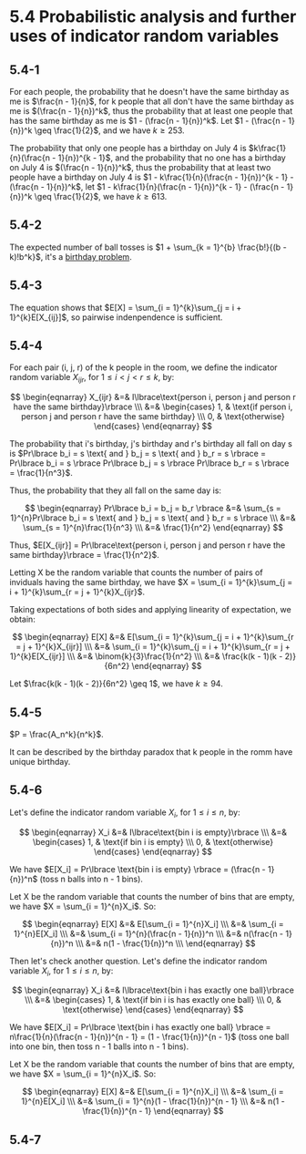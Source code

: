 # 5.4 Probabilistic analysis and further uses of indicator random variables
## 5.4-1
For each people, the probability that he doesn't have the same birthday as me is $\frac{n - 1}{n}$, for k people that all don't have the same birthday as me is $(\frac{n - 1}{n})^k$, thus the probability that at least one people that has the same birthday as me is $1 - (\frac{n - 1}{n})^k$. Let $1 - (\frac{n - 1}{n})^k \geq \frac{1}{2}$, and we have $k \geq 253$.

The probability that only one people has a birthday on July 4 is $k\frac{1}{n}(\frac{n - 1}{n})^{k - 1}$, and the probability that no one has a birthday on July 4 is $(\frac{n - 1}{n})^k$, thus the probability that at least two people have a birthday on July 4 is $1 - k\frac{1}{n}(\frac{n - 1}{n})^{k - 1} - (\frac{n - 1}{n})^k$, let $1 - k\frac{1}{n}(\frac{n - 1}{n})^{k - 1} - (\frac{n - 1}{n})^k \geq \frac{1}{2}$, we have $k \geq 613$.

## 5.4-2
The expected number of ball tosses is $1 + \sum_{k = 1}^{b} \frac{b!}{(b - k)!b^k}$, it's a [birthday problem](https://en.wikipedia.org/wiki/Birthday_problem#Average_number_of_people).

## 5.4-3
The equation shows that $E[X] = \sum_{i = 1}^{k}\sum_{j = i + 1}^{k}E[X_{ij}]$, so pairwise indenpendence is sufficient.

## 5.4-4
For each pair (i, j, r) of the k people in the room, we define the indicator random variable $X_{ijr}$, for $1 \leq i < j < r \leq k$, by:

$$
\begin{eqnarray}
X_{ijr} &=& I\lbrace\text{person i, person j and person r have the same birthday}\rbrace \\\
&=& \begin{cases}
      1, & \text{if person i, person j and person r have the same birthday} \\\
      0, & \text{otherwise}
    \end{cases}
\end{eqnarray}
$$

The probability that i's birthday, j's birthday and r's birthday all fall on day s is $Pr\lbrace b_i = s \text{ and } b_j = s \text{ and } b_r = s \rbrace = Pr\lbrace b_i = s \rbrace Pr\lbrace b_j = s \rbrace Pr\lbrace b_r = s \rbrace = \frac{1}{n^3}$.

Thus, the probability that they all fall on the same day is:

$$
\begin{eqnarray}
Pr\lbrace b_i = b_j = b_r \rbrace &=& \sum_{s = 1}^{n}Pr\lbrace b_i = s \text{ and } b_j = s \text{ and } b_r = s \rbrace \\\
&=& \sum_{s = 1}^{n}\frac{1}{n^3} \\\
&=& \frac{1}{n^2}
\end{eqnarray}
$$

Thus, $E[X_{ijr}] = Pr\lbrace\text{person i, person j and person r have the same birthday}\rbrace = \frac{1}{n^2}$.

Letting X be the random variable that counts the number of pairs of inviduals having the same birthday, we have $X = \sum_{i = 1}^{k}\sum_{j = i + 1}^{k}\sum_{r = j + 1}^{k}X_{ijr}$.

Taking expectations of both sides and applying linearity of expectation, we obtain:

$$
\begin{eqnarray}
E[X] &=& E[\sum_{i = 1}^{k}\sum_{j = i + 1}^{k}\sum_{r = j + 1}^{k}X_{ijr}] \\\
&=& \sum_{i = 1}^{k}\sum_{j = i + 1}^{k}\sum_{r = j + 1}^{k}E[X_{ijr}] \\\
&=& \binom{k}{3}\frac{1}{n^2} \\\
&=& \frac{k(k - 1)(k - 2)}{6n^2}
\end{eqnarray}
$$

Let $\frac{k(k - 1)(k - 2)}{6n^2} \geq 1$, we have $k \geq 94$.

## 5.4-5
$P = \frac{A_n^k}{n^k}$.

It can be described by the birthday paradox that k people in the romm have unique birthday.

## 5.4-6
Let's define the indicator random variable $X_i$, for $1 \leq i \leq n$, by:

$$
\begin{eqnarray}
X_i &=& I\lbrace\text{bin i is empty}\rbrace \\\
&=& \begin{cases}
      1, & \text{if bin i is empty} \\\
      0, & \text{otherwise}
    \end{cases}
\end{eqnarray}
$$

We have $E[X_i] = Pr\lbrace \text{bin i is empty} \rbrace = (\frac{n - 1}{n})^n$ (toss n balls into n - 1 bins).

Let X be the random variable that counts the number of bins that are empty, we have $X = \sum_{i = 1}^{n}X_i$. So:

$$
\begin{eqnarray}
E[X] &=& E[\sum_{i = 1}^{n}X_i] \\\
&=& \sum_{i = 1}^{n}E[X_i] \\\
&=& \sum_{i = 1}^{n}(\frac{n - 1}{n})^n \\\
&=& n(\frac{n - 1}{n})^n \\\
&=& n(1 - \frac{1}{n})^n \\\
\end{eqnarray}
$$

Then let's check another question. Let's define the indicator random variable $X_i$, for $1 \leq i \leq n$, by:

$$
\begin{eqnarray}
X_i &=& I\lbrace\text{bin i has exactly one ball}\rbrace \\\
&=& \begin{cases}
      1, & \text{if bin i is has exactly one ball} \\\
      0, & \text{otherwise}
    \end{cases}
\end{eqnarray}
$$

We have $E[X_i] = Pr\lbrace \text{bin i has exactly one ball} \rbrace = n\frac{1}{n}(\frac{n - 1}{n})^{n - 1} = (1 - \frac{1}{n})^{n - 1}$ (toss one ball into one bin, then toss n - 1 balls into n - 1 bins).

Let X be the random variable that counts the number of bins that are empty, we have $X = \sum_{i = 1}^{n}X_i$. So:

$$
\begin{eqnarray}
E[X] &=& E[\sum_{i = 1}^{n}X_i] \\\
&=& \sum_{i = 1}^{n}E[X_i] \\\
&=& \sum_{i = 1}^{n}(1 - \frac{1}{n})^{n - 1} \\\
&=& n(1 - \frac{1}{n})^{n - 1}
\end{eqnarray}
$$

## 5.4-7